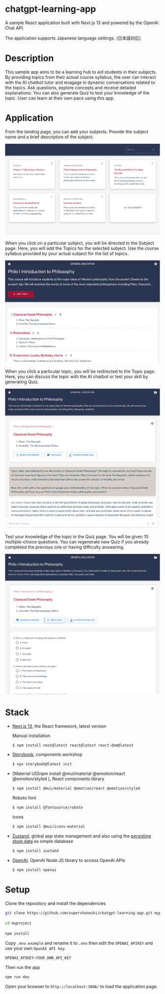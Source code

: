 chatgpt-learning-app
======

A sample React application built with Next.js 13 and powered by the OpenAI Chat API. 

The application supports Japanese language settings. (日本語対応)

# Description

This sample app aims to be a learning hub to aid students in their subjects.
By providing topics from their actual course syllabus, the user can interact with the AI chatbot tutor and enagage in dynamic conversations related to the topics. Ask questions, explore concepts and receive detailed explanations. 
You can also generate Quiz to test your knowledge of the topic. User can learn at their own pace using this app.

# Application

From the landing page, you can add your subjects. 
Provide the subject name and a brief description of the subject.

![Subject list](./docs/screenshot_home.png "Subject list")

When you click on a particular subject, you will be directed to the Subject page.
Here, you will add the Topics for the selected subject.
Use the course syllabus provided by your actual subject for the list of topics.

![Topic list](./docs/screenshot_topic.png "Topic list")

When you click a particular topic, you will be redirected to the Topic page. Here, you can discuss the topic with the AI chatbot or test your skill by generating Quiz.


![Discussion page](./docs/screenshot_discussion.png "Discussion page")

Test your knowledge of the topic in the Quiz page.
You will be given 10 multiple-choice questions.
You can regenerate new Quiz if you already completed the previous one or having difficulty answering.

![Quiz page](./docs/screenshot_quiz.png "Quiz page")

# Stack

* [Next.js 13](https://nextjs.org/docs/getting-started/installation), the React framework, latest version

  Manual installation

  ```sh
  $ npm install next@latest react@latest react-dom@latest
  ```

* [Storybook](https://storybook.js.org/recipes/next), components workshop 

  ```sh
  $ npx storybook@latest init
  ```

* [Material UI](npm install @mui/material @emotion/react @emotion/styled
), React components library

  ```sh
  $ npm install @mui/material @emotion/react @emotion/styled
  ```

  Roboto font

  ```sh
  $ npm install @fontsource/roboto
  ```

  Icons

  ```sh
  $ npm install @mui/icons-material
  ```

* [Zustand](https://github.com/pmndrs/zustand), global app state management and also using the [persisting store data](https://docs.pmnd.rs/zustand/integrations/persisting-store-data) as simple database

  ```sh
  $ npm install zustand
  ```

* [OpenAI](https://github.com/openai/openai-node#readme), OpenAI Node.JS library to access OpenAI APIs
  
  ```sh
  $ npm install openai
  ```

# Setup

Clone the repository and install the dependencies

```sh
git clone https://github.com/supershaneski/chatgpt-learning-app.git myproject

cd myproject

npm install
```

Copy `.env.example` and rename it to `.env` then edit the `OPENAI_APIKEY` and use your own `OpenAI API key`.

```javascript
OPENAI_APIKEY=YOUR_OWN_API_KEY
```

Then run the app

```sh
npm run dev
```

Open your browser to `http://localhost:3008/` to load the application page.

